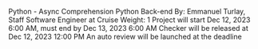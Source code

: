 Python - Async Comprehension
Python
Back-end
 By: Emmanuel Turlay, Staff Software Engineer at Cruise
 Weight: 1
 Project will start Dec 12, 2023 6:00 AM, must end by Dec 13, 2023 6:00 AM
 Checker will be released at Dec 12, 2023 12:00 PM
 An auto review will be launched at the deadline
